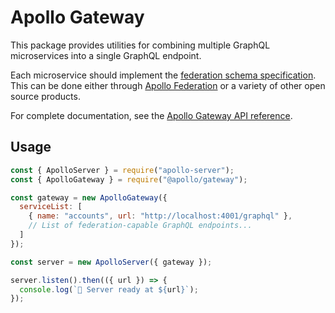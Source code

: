 # Apollo Gateway

This package provides utilities for combining multiple GraphQL microservices into a single GraphQL endpoint.

Each microservice should implement the [federation schema specification](https://www.apollographql.com/docs/apollo-server/federation/federation-spec/). This can be done either through [Apollo Federation](https://github.com/apollographql/federation/tree/HEAD/federation-js) or a variety of other open source products.

For complete documentation, see the [Apollo Gateway API reference](https://www.apollographql.com/docs/apollo-server/api/apollo-gateway/).

## Usage

```js
const { ApolloServer } = require("apollo-server");
const { ApolloGateway } = require("@apollo/gateway");

const gateway = new ApolloGateway({
  serviceList: [
    { name: "accounts", url: "http://localhost:4001/graphql" },
    // List of federation-capable GraphQL endpoints...
  ]
});

const server = new ApolloServer({ gateway });

server.listen().then(({ url }) => {
  console.log(`🚀 Server ready at ${url}`);
});
```